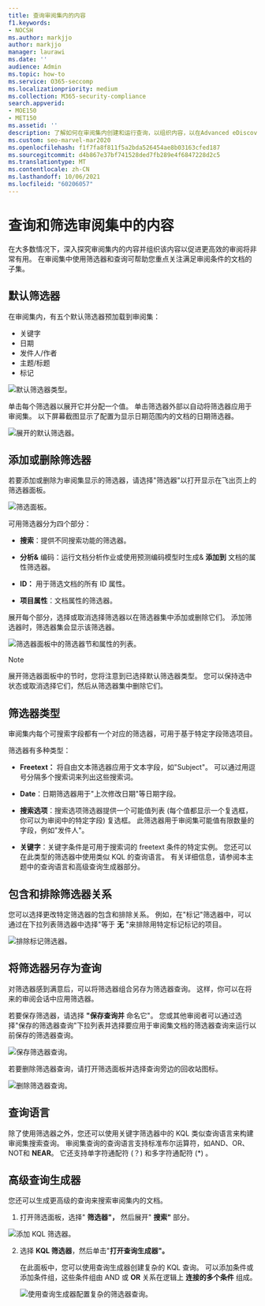 ```yaml
---
title: 查询审阅集内的内容
f1.keywords:
- NOCSH
ms.author: markjjo
author: markjjo
manager: laurawi
ms.date: ''
audience: Admin
ms.topic: how-to
ms.service: O365-seccomp
ms.localizationpriority: medium
ms.collection: M365-security-compliance
search.appverid:
- MOE150
- MET150
ms.assetid: ''
description: 了解如何在审阅集内创建和运行查询，以组织内容，以在Advanced eDiscovery审阅。
ms.custom: seo-marvel-mar2020
ms.openlocfilehash: f1f7fa8f811f5a2bda526454ae8b03163cfed187
ms.sourcegitcommit: d4b867e37bf741528ded7fb289e4f6847228d2c5
ms.translationtype: MT
ms.contentlocale: zh-CN
ms.lasthandoff: 10/06/2021
ms.locfileid: "60206057"
---
```

# <a name="query-and-filter-content-in-a-review-set"></a>查询和筛选审阅集中的内容

在大多数情况下，深入探究审阅集内的内容并组织该内容以促进更高效的审阅将非常有用。 在审阅集中使用筛选器和查询可帮助您重点关注满足审阅条件的文档的子集。

## <a name="default-filters"></a>默认筛选器

在审阅集内，有五个默认筛选器预加载到审阅集：

- 关键字
- 日期
- 发件人/作者
- 主题/标题
- 标记

![默认筛选器类型。](../media/DefaultFilterTypes.png)

单击每个筛选器以展开它并分配一个值。 单击筛选器外部以自动将筛选器应用于审阅集。 以下屏幕截图显示了配置为显示日期范围内的文档的日期筛选器。

![展开的默认筛选器。](../media/ExpandedFilter.png)

## <a name="add-or-remove-filters"></a>添加或删除筛选器

若要添加或删除为审阅集显示的筛选器，请选择"筛选器"以打开显示在飞出页上的筛选器面板。 

![筛选面板。](../media/FilterPanel.png)

可用筛选器分为四个部分：

- **搜索**：提供不同搜索功能的筛选器。

- **分析&** 编码：运行文档分析作业或使用预测编码模型时生成& **添加到** 文档的属性筛选器。

- **ID：** 用于筛选文档的所有 ID 属性。

- **项目属性**：文档属性的筛选器。 

展开每个部分，选择或取消选择筛选器以在筛选器集中添加或删除它们。 添加筛选器时，筛选器集会显示该筛选器。 

![筛选器面板中的筛选器节和属性的列表。](../media/FilterPanel2.png)

> [!NOTE]
> 展开筛选器面板中的节时，您将注意到已选择默认筛选器类型。 您可以保持选中状态或取消选择它们，然后从筛选器集中删除它们。 

## <a name="filter-types"></a>筛选器类型

审阅集内每个可搜索字段都有一个对应的筛选器，可用于基于特定字段筛选项目。

筛选器有多种类型：

- **Freetext：** 将自由文本筛选器应用于文本字段，如"Subject"。 可以通过用逗号分隔多个搜索词来列出这些搜索词。

- **Date**：日期筛选器用于"上次修改日期"等日期字段。

- **搜索选项**：搜索选项筛选器提供一个可能值列表 (每个值都显示一个复选框，你可以为审阅中的特定字段) 复选框。 此筛选器用于审阅集可能值有限数量的字段，例如"发件人"。

- **关键字**：关键字条件是可用于搜索词的 freetext 条件的特定实例。 您还可以在此类型的筛选器中使用类似 KQL 的查询语言。 有关详细信息，请参阅本主题中的查询语言和高级查询生成器部分。

## <a name="include-and-exclude-filter-relationships"></a>包含和排除筛选器关系

您可以选择更改特定筛选器的包含和排除关系。 例如，在"标记"筛选器中，可以通过在下拉列表筛选器中选择"等于 **无** "来排除用特定标记标记的项目。 

![排除标记筛选器。](../media/TagFilterExclude.png)

## <a name="save-filters-as-queries"></a>将筛选器另存为查询

对筛选器感到满意后，可以将筛选器组合另存为筛选器查询。 这样，你可以在将来的审阅会话中应用筛选器。

若要保存筛选器，请选择 **"保存查询并** 命名它"。 您或其他审阅者可以通过选择"保存的筛选器查询"下拉列表并选择要应用于审阅集文档的筛选器查询来运行以前保存的筛选器查询。 

![保存筛选器查询。](../media/SaveFilterQuery.png)

若要删除筛选器查询，请打开筛选面板并选择查询旁边的回收站图标。

![删除筛选器查询。](../media/DeleteFilterQuery.png)

## <a name="query-language"></a>查询语言

除了使用筛选器之外，您还可以使用关键字筛选器中的 KQL 类似查询语言来构建审阅集搜索查询。 审阅集查询的查询语言支持标准布尔运算符，如AND、OR、NOT和 **NEAR**。 它还支持单字符通配符 (？) 和多字符通配符 (*) 。

## <a name="advanced-query-builder"></a>高级查询生成器

您还可以生成更高级的查询来搜索审阅集内的文档。

1. 打开筛选面板，选择" **筛选器"，** 然后展开" **搜索"** 部分。

  ![添加 KQL 筛选器。](../media/AddKQLFilter.png)

2. 选择 **KQL 筛选器**，然后单击"**打开查询生成器"。**

   在此面板中，您可以使用查询生成器创建复杂的 KQL 查询。 可以添加条件或添加条件组，这些条件组由 AND 或 **OR** 关系在逻辑上 **连接的多个条件** 组成。

   ![使用查询生成器配置复杂的筛选器查询。](../media/ComplexQuery.png)
